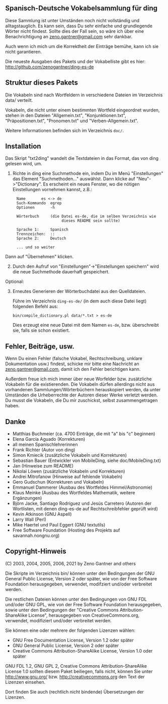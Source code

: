 Spanisch-Deutsche Vokabelsammlung für ding
------------------------------------------

Diese Sammlung ist unter Umständen noch nicht vollständig und alltagstauglich.
Es kann sein, dass Du sehr einfache und grundlegende Wörter nicht
findest. Sollte dies der Fall sein, so wäre ich über eine Benachrichtigung
an zeno.gantner@gmail.com sehr dankbar.

Auch wenn ich mich um die Korrektheit der Einträge bemühe, kann ich sie nicht
garantieren.


Die neueste Ausgaben des Pakets und der Vokabelliste gibt es hier:
http://github.com/zenogantner/ding-es-de



Struktur dieses Pakets
----------------------

Die Vokabeln sind nach Wortfeldern in verschiedene Dateien im Verzeichnis
data/ verteilt.

Vokabeln, die nicht unter einem bestimmten Wortfeld eingeordnet wurden,
stehen in den Dateien "Allgemein.txt", "Konjunktionen.txt", "Präpositionen.txt",
"Pronomen.txt" und "Verben-Allgemein.txt".

Weitere Informationen befinden sich im Verzeichnis `doc/`.


Installation
------------
Das Skript "txt2ding" wandelt die Textdateien in das Format, das von ding
gelesen wird, um.

1. Richte in ding eine Suchmethode ein, indem Du im Menü "Einstellungen"
   das Element "Suchmethoden..." auswählst. Dann klicke auf "Neu"->"Dictionary".
   Es erscheint ein neues Fenster, wo die nötigen Einstellungen vornehmen
   kannst, z.B.:

```
     Name		es <-> de
     Such-Kommando	egrep
     Optionen		-h

     Wörterbuch		(die Datei es-de, die im selben Verzeichnis wie
                         dieses README sein sollte)

     Sprache 1:		Spanisch
     Trennzeichen:	::
     Sprache 2:		Deutsch

     ... und so weiter
```

   Dann auf "Übernehmen" klicken.

2. Durch den Aufruf von "Einstellungen"->"Einstellungen speichern" wird die neue Suchmethode dauerhaft gespeichert.

Optional:

3. Erneutes Generieren der Wörterbuchdatei aus den Quelldateien.

   Führe im Verzeichnis `ding-es-de/` (in dem auch diese Datei liegt)
   folgenden Befehl aus:

   `bin/compile_dictionary.pl data/*.txt > es-de`

   Dies erzeugt eine neue Datei mit dem Namen `es-de`, bzw. überschreibt sie, falls sie schon existiert.


Fehler, Beiträge, usw.
----------------------

Wenn Du einen Fehler (falsche Vokabel, Rechtschreibung, unklare Dokumentation usw.) findest, schicke mir bitte eine Nachricht an zeno.gantner@gmail.com, damit ich den Fehler berichtigen kann.

Außerdem freue ich mich immer über neue Worfelder bzw. zusätzliche Vokabeln für die existierenden.
Die Vokabeln dürfen allerdings nicht aus vorhandenen Sammlungen/Wörterbüchern herauskopiert werden, da unter Umständen die Urheberrechte der Autoren dieser Werke verletzt werden.
Du musst die Vokabeln, die Du mir zuschickst, selbst zusammengetragen haben.


Danke
-----

 - Matthias Buchmeier (ca. 4700 Einträge, die mit "a" bis "c" beginnen)
 - Elena García Aguado (Korrekturen)
 - all meinen Spanischlehrerinnen
 - Frank Richter (Autor von ding)
 - Simon Kmiecik (zusätzliche Vokabeln und Korrekturen)
 - Sebastian Bauer (Entwickler von MobileDing, siehe doc/MobileDing.txt)
 - Jan (Hinweise zum README)
 - Nikolai Löwen (zusätzliche Vokabeln und Korrekturen)
 - Andrei Mitrofanow (Hinweise auf fehlende Vokabeln)
 - Gero Gudschun (Korrekturen und Vokabeln)
 - Emmanuel Dammerer (Ausbau des Wortfeldes Himmel/Astronomie)
 - Klaus Meinke (Ausbau des Wortfeldes Mathematik, weitere Ergänzungen)
 - Björn Jacke, Santiago Rodríguez und Jesús Carretero (Autoren der Wortlisten, mit denen ding-es-de auf Rechtschreibfehler geprüft wird)
 - Kevin Atkinson (GNU Aspell)
 - Larry Wall (Perl)
 - Mike Haertel und Paul Eggert (GNU textutils)
 - Free Software Foundation (Hosting des Projekts auf savannah.nongnu.org)


Copyright-Hinweis
-----------------

(C) 2003, 2004, 2005, 2006, 2021 by Zeno Gantner and others

Die Skripte im Verzeichnis bin/ können unter den Bedingungen der GNU General
Public License, Version 2 oder später, wie von der Free Software Foundation
herausgegeben, verwendet, modifziert und/oder verbreitet werden.

Die restlichen Dateien können unter den Bedingungen von GNU FDL und/oder
GNU GPL, wie von der Free Software Foundation herausgegeben, sowie unter
den Bedingungen der "Creative Commons Attribution-ShareAlike License",
herausgegeben von CreativeCommons.org, verwendet, modifiziert und/oder
verbreitet werden.

Sie können eine oder mehrere der folgenden Lizenzen wählen:
 * GNU Free Documentation License, Version 1.2 oder später
 * GNU General Public License, Version 2 oder später
 * Creative Commons Attribution-ShareAlike License, Version 1.0 oder später

GNU FDL 1.2, GNU GPL 2, Creative Commons Attribution-ShareAlike License  1.0
sollten diesem Paket beiliegen, falls nicht, können Sie unter
http://www.gnu.org/ bzw. http://creativecommons.org den Text der Lizenzen
einsehen.

Dort finden Sie auch (rechtlich nicht bindende) Übersetzungen der Lizenzen.

